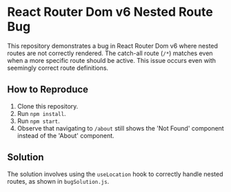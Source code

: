# React Router Dom v6 Nested Route Bug

This repository demonstrates a bug in React Router Dom v6 where nested routes are not correctly rendered. The catch-all route (`/*`) matches even when a more specific route should be active.  This issue occurs even with seemingly correct route definitions.

## How to Reproduce

1. Clone this repository.
2. Run `npm install`.
3. Run `npm start`.
4. Observe that navigating to `/about` still shows the 'Not Found' component instead of the 'About' component.

## Solution

The solution involves using the `useLocation` hook to correctly handle nested routes, as shown in `bugSolution.js`.